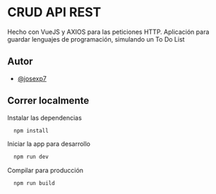 # CRUD API REST

Hecho con VueJS y AXIOS para las peticiones HTTP. Aplicación para guardar lenguajes de programación, simulando un To Do List
## Autor

- [@josexp7](https://www.github.com/josexp7)
## Correr localmente

Instalar las dependencias

```bash
  npm install
```

Iniciar la app para desarrollo

```bash
  npm run dev
```

Compilar para producción

```bash
  npm run build
```